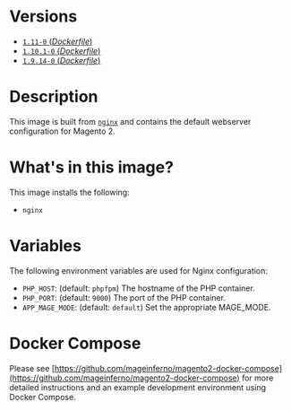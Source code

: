 # Versions

- [`1.11-0` (_Dockerfile_)](https://github.com/mageinferno/docker-magento2-nginx/tree/1.11-0/Dockerfile)
- [`1.10.1-0` (_Dockerfile_)](https://github.com/mageinferno/docker-magento2-nginx/tree/1.10.1-0/Dockerfile)
- [`1.9.14-0` (_Dockerfile_)](https://github.com/mageinferno/docker-magento2-nginx/tree/1.9.14-0/Dockerfile)

# Description

This image is built from [`nginx`](https://hub.docker.com/_/nginx/) and contains the default webserver configuration for Magento 2.

# What's in this image?

This image installs the following:

- `nginx`

# Variables

The following environment variables are used for Nginx configuration:

- `PHP_HOST`: (default: `phpfpm`) The hostname of the PHP container.
- `PHP_PORT`: (default: `9000`) The port of the PHP container.
- `APP_MAGE_MODE`: (default: `default`) Set the appropriate MAGE_MODE.

# Docker Compose

Please see [https://github.com/mageinferno/magento2-docker-compose](https://github.com/mageinferno/magento2-docker-compose) for more detailed instructions and an example development environment using Docker Compose.
